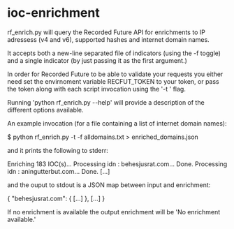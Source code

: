 # ioc-enrichment
rf_enrich.py will query the Recorded Future API for enrichments to IP adressess (v4 and v6), supported hashes and internet domain names.

It accepts both a new-line separated file of indicators (using the -f toggle) and a single indicator (by just passing it as the first argument.)

In order for Recorded Future to be able to validate your requests you either need set the envirnoment variable RECFUT_TOKEN to your token, or pass the token along with each script invocation using the '-t <token>' flag.

Running 'python rf_enrich.py --help' will provide a description of the different options available.

An example invocation (for a file containing a list of internet domain names):

$ python rf_enrich.py -t <token> -f alldomains.txt > enriched_domains.json

and it prints the following to stderr:

Enriching 183 IOC(s)...
   Processing idn : behesjusrat.com... Done.
   Processing idn : aningutterbut.com... Done.
   [...]

and the ouput to stdout is a JSON map between input and enrichment:

{
    "behesjusrat.com": {
        [...]
    },
    [...]
}

If no enrichment is available the output enrichment will be 'No enrichment available.'
